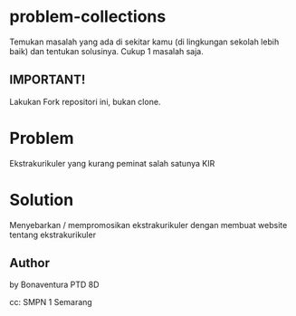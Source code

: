 # problem-collections
Temukan masalah yang ada di sekitar kamu (di lingkungan sekolah lebih baik) dan tentukan solusinya. 
Cukup 1 masalah saja.

## IMPORTANT!
Lakukan Fork repositori ini, bukan clone.

# Problem
Ekstrakurikuler yang kurang peminat salah satunya KIR

# Solution
Menyebarkan / mempromosikan ekstrakurikuler dengan membuat website tentang ekstrakurikuler


## Author
by Bonaventura PTD 
8D 


cc: SMPN 1 Semarang
